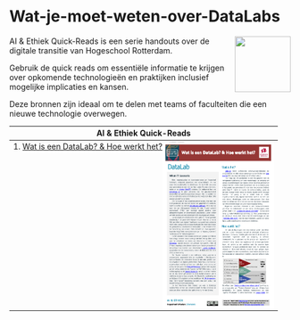 # Wat-je-moet-weten-over-DataLabs
<img align="right" width="100" height="100" src="https://avatars.githubusercontent.com/u/115706761?s=400&u=7c6cae892816e172b0b7eef99f2d32adb948c6ad&v=4">
AI & Ethiek Quick-Reads  is een serie handouts over de digitale transitie van Hogeschool Rotterdam.

Gebruik de quick reads om essentiële informatie te krijgen over opkomende technologieën en praktijken inclusief mogelijke implicaties en kansen. 

Deze bronnen zijn ideaal om te delen met teams of faculteiten die een nieuwe technologie overwegen.



| AI & Ethiek Quick-Reads |
|-----|
| 1. [Wat is een DataLab? & Hoe werkt het?](https://github.com/HR-DATALABS/HR-DataLab-Quick-Reads/blob/main/QUICK-READS/Wat%20moet%20je%20weten%20over%20DataLabs_2024.pdf) <img align="right" width="200" height="300" src="FIGs/Wat moet je weten over DataLabs_2024.jpg"> | 




